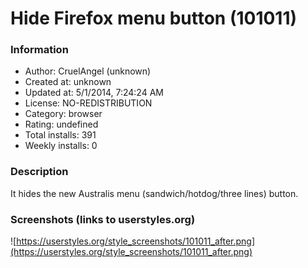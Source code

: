 # Hide Firefox menu button (101011)

### Information
- Author: CruelAngel (unknown)
- Created at: unknown
- Updated at: 5/1/2014, 7:24:24 AM
- License: NO-REDISTRIBUTION
- Category: browser
- Rating: undefined
- Total installs: 391
- Weekly installs: 0


### Description
It hides the new Australis menu (sandwich/hotdog/three lines) button.


### Screenshots (links to userstyles.org)
![https://userstyles.org/style_screenshots/101011_after.png](https://userstyles.org/style_screenshots/101011_after.png)


